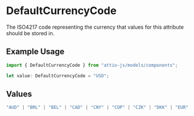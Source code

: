 # DefaultCurrencyCode

The ISO4217 code representing the currency that values for this attribute should be stored in.

## Example Usage

```typescript
import { DefaultCurrencyCode } from "attio-js/models/components";

let value: DefaultCurrencyCode = "USD";
```

## Values

```typescript
"AUD" | "BRL" | "BEL" | "CAD" | "CNY" | "COP" | "CZK" | "DKK" | "EUR" | "HKD" | "ISK" | "INR" | "ILS" | "JPY" | "KRW" | "MYR" | "MXN" | "NTD" | "NZD" | "NGN" | "NOK" | "XPF" | "PEN" | "PHP" | "PLN" | "GBP" | "SAR" | "SGD" | "ZAR" | "SEK" | "CHF" | "AED" | "USD"
```